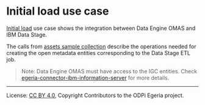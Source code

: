 <!-- SPDX-License-Identifier: CC-BY-4.0 -->
<!-- Copyright Contributors to the ODPi Egeria project. -->

# Initial load use case

[Initial load](samples/initial-load/data-stage) use case shows the integration between 
Data Engine OMAS and IBM Data Stage.

The calls from [assets sample collection](samples/collections/DataEngine-asset_endpoints.postman_collection.json)
describe the operations needed for creating the open metadata entities corresponding to the Data Stage ETL job.

>Note: Data Engine OMAS must have access to the IGC entities. 
Check [egeria-connector-ibm-information-server](https://github.com/odpi/egeria-connector-ibm-information-server#ibm-infosphere-information-server-connectors)
for more details.

----
License: [CC BY 4.0](https://creativecommons.org/licenses/by/4.0/),
Copyright Contributors to the ODPi Egeria project.